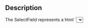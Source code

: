 <h2>Description</h2>
The SelectField represents a html `<select>` control with support for autocomplete.

A SelectField is like a combination of a traditional HTML text `<input>` field and a `<select>` field, and extends on top of the DropdownField.
  
 <h2>Usage</h2>
~~~js

import {SelectField} from 'react-ui-modules';

<SelectField
      options={[
        {
          value: 1,
          label: 'QLD'
        }, {
          value: 2,
          label: 'NSW'
        }, {
          value: 3,
          label: 'NSWL'
        }, {
          value: 4,
          label: 'SA'
        }, {
          value: 5,
          label: 'WA'
        }, {
          value: 6,
          label: 'International'
        }
      ]}
  name="test-field"
  value={this.props.value}
  error={this.props.error}
  placeholder="This is an example placeholder"
  label="Example Label"
  onChange={(name, value, touched) => {
    this.setState({value});
  }}
  data-test-id="example-test-id"
  prepend="$"
  append=".00"
/>
~~~

## Props


## Functions


## Events

